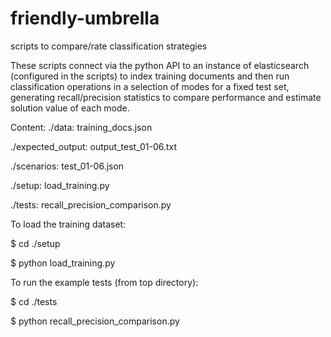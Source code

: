 # friendly-umbrella
scripts to compare/rate classification strategies

These scripts connect via the python API to an instance of elasticsearch 
(configured in the scripts) to index training documents and then run 
classification operations in a selection of modes for a fixed test set, 
generating recall/precision statistics to compare performance and 
estimate solution value of each mode.

Content:
./data:
training_docs.json

./expected_output:
output_test_01-06.txt

./scenarios:
test_01-06.json

./setup:
load_training.py

./tests:
recall_precision_comparison.py

To load the training dataset:

$ cd ./setup

$ python load_training.py 

To run the example tests (from top directory):

$ cd ./tests

$ python recall_precision_comparison.py


